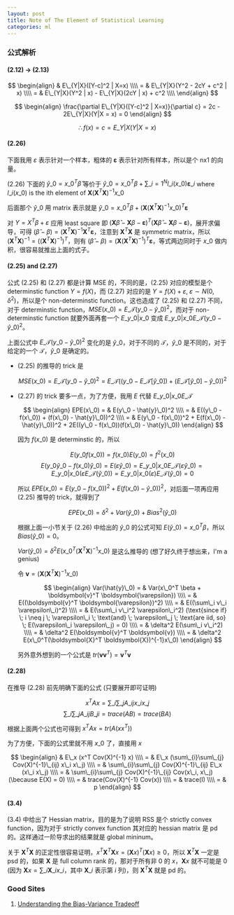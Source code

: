 ```yaml
---
layout: post
title: Note of The Element of Statistical Learning
categories: ml
---
```


### 公式解析

#### (2.12) -> (2.13)

$$
\begin{align}
& E\_{Y|X}([Y-c]^2 | X=x)  \\\\
= & E\_{Y|X}(Y^2 - 2cY + c^2 | x)  \\\\
= & E\_{Y|X}(Y^2 | x) - E\_{Y|X}(2cY | x) + c^2  \\\\
\end{align}
$$

$$
\begin{align}
\frac{\partial E\_{Y|X}([Y-c]^2 | X=x)}{\partial c} = 2c - 2E\_{Y|X}(Y|X = x) = 0
\end{align}
$$

$$
\therefore f(x) = c = E\_{Y|X}(Y|X=x)
$$

#### (2.26)

下面我用 $\varepsilon$ 表示针对一个样本，粗体的 $\boldsymbol{\varepsilon}$ 表示针对所有样本，所以是个 nx1 的向量。

(2.26) 下面的 $\hat{y}\_0 = x\_0^T \hat{\beta}$ 等价于 $\hat{y}\_0 = x\_0^T \beta + \sum\_{i=1}^{N} l\_i(x\_0) \boldsymbol{\varepsilon}\_i$ where $l\_i(x\_0)$ is the ith element of $\boldsymbol{X}(\boldsymbol{X}^T\boldsymbol{X})^{-1}x\_0$

后面那个 $\hat{y}\_0$ 用 matrix 表示就是 $\hat{y}\_0 = x\_0^T \beta + (\boldsymbol{X}(\boldsymbol{X}^T\boldsymbol{X})^{-1}x\_0)^T \boldsymbol{\varepsilon}$

对 $Y = X^T \beta + \varepsilon$ 应用 least square 即 $(\boldsymbol{X}\hat{\beta} - \boldsymbol{X}\beta - \boldsymbol{\varepsilon})^T(\boldsymbol{X}\hat{\beta} - \boldsymbol{X}\beta - \boldsymbol{\varepsilon})$，展开求偏导，可得 $(\hat{\beta} - \beta) = (\boldsymbol{X}^T \boldsymbol{X})^{-1} \boldsymbol{X}^T \boldsymbol{\varepsilon}$，注意到 $\boldsymbol{X}^T\boldsymbol{X}$ 是 symmetric matrix，所以 $(\boldsymbol{X}^T\boldsymbol{X})^{-1} = ((\boldsymbol{X}^T\boldsymbol{X})^{-1})^T$，则有 $(\hat{\beta} - \beta) = (\boldsymbol{X}(\boldsymbol{X}^T\boldsymbol{X})^{-1})^T \boldsymbol{\varepsilon}$，等式两边同时于 $x\_0$ 做内积，很容易就推出上面的式子。

#### (2.25) and (2.27)

公式 (2.25) 和 (2.27) 都是计算 MSE 的，不同的是，(2.25) 对应的模型是个 determinstic function $Y = f(X)$，而 (2.27) 对应的是 $Y = f(X) + \varepsilon, \; \varepsilon \sim N(0, \delta^2)$，所以是个 non-determinstic function。这也造成了 (2.25) 和 (2.27) 不同，对于 determinstic function，$MSE(x\_0) = E\_{\mathcal{T}}(y\_0 - \hat{y}\_0)^2$，而对于 non-determinstic function 就要外面再套一个 $E\_{y\_0 | x\_0}$ 变成 $E\_{y\_0 | x\_0}E\_{\mathcal{T}}(y\_0 - \hat{y}\_0)^2$。

上面公式中 $E\_{\mathcal{T}}(y\_0 - \hat{y}\_0)^2$ 变化的是 $\hat{y}\_0$，对于不同的 $\mathcal{T}$，$\hat{y}\_0$ 是不同的，对于给定的一个 $\mathcal{T}$，$\hat{y}\_0$ 是确定的。

* (2.25) 的推导的 trick 是 

  $$MSE(x\_0) = E\_{\mathcal{T}}(y\_0 - \hat{y}\_0)^2 = E\_{\mathcal{T}}((y\_0 - E\_{\mathcal{T}}[\hat{y}\_0]) + (E\_{\mathcal{T}}[\hat{y}\_0] - \hat{y}\_0))^2$$

* (2.27) 的 trick 要多一点，为了方便，我用 $E$ 代替 $E\_{y\_0 | x\_0}E\_{\mathcal{T}}$

  $$
  \begin{align}
  EPE(x\_0) = & E(y\_0 - \hat{y}\_0)^2 \\\\
  = & E((y\_0 - f(x\_0)) + (f(x\_0) - \hat{y}\_0))^2 \\\\
  = & E(y\_0 - f(x\_0))^2 + E(f(x\_0) - \hat{y}\_0))^2 + 2E((y\_0 - f(x\_0))(f(x\_0) - \hat{y}\_0))
  \end{align}
  $$
  
  因为 $f(x\_0)$ 是 determinstic 的，所以
  
  $$E(y\_0 f(x\_0)) = f(x\_0)E(y\_0) = f^2(x\_0)$$
  $$E(y\_0\hat{y}\_0 - f(x\_0)\hat{y}\_0) = E(\varepsilon \hat{y}\_0) = E\_{y\_0 | x\_0}E\_{\mathcal{T}}(\varepsilon \hat{y}\_0) = E\_{y\_0 | x\_0}(\varepsilon E\_{\mathcal{T}}(\hat{y}\_0)) = E\_{y\_0 | x\_0}(\varepsilon) E\_{\mathcal{T}}(\hat{y}\_0) = 0$$

  所以 $EPE(x\_0) = E(y\_0 - f(x\_0))^2 + E(f(x\_0) - \hat{y}\_0))^2$，对后面一项再应用 (2.25) 推导的 trick，就得到了

  $$EPE(x\_0) = \delta^2 + Var(\hat{y}\_0) + Bias^2(\hat{y}\_0)$$

  根据上面一小节关于 (2.26) 中给出的 $\hat{y}\_0$ 的公式可知 $E(\hat{y}\_0) = x\_0^T \beta$，所以 $Bias(\hat{y}\_0) = 0$。

  $Var(\hat{y}\_0) = \delta^2 E(x\_0^T(\boldsymbol{X}^T \boldsymbol{X})^{-1}x\_0)$ 是这么推导的 (想了好久终于想出来，I'm a genius)

  令 $\boldsymbol{v} = (\boldsymbol{X}(\boldsymbol{X}^T\boldsymbol{X})^{-1}x\_0)$

  $$
  \begin{align}
  Var(\hat{y}\_0) = & Var(x\_0^T \beta + \boldsymbol{v}^T \boldsymbol{\varepsilon}) \\\\
  = & E((\boldsymbol{v}^T \boldsymbol{\varepsilon})^2) \\\\
  = & E((\sum\_i v\_i \varepsilon\_i)^2) \\\\
  = & E(\sum\_i v\_i^2 \varepsilon\_i^2) (\text{since if} \; i \neq j \; \varepsilon\_i \; \text{and} \; \varepsilon\_j \; \text{are iid, so} \; E(\varepsilon\_i \varepsilon\_j) = 0) \\\\
  = & \delta^2 E(\sum\_i v\_i^2) \\\\
  = & \delta^2 E(\boldsymbol{v}^T \boldsymbol{v}) \\\\
  = & \delta^2 E(x\_0^T(\boldsymbol{X}^T \boldsymbol{X})^{-1}x\_0)
  \end{align}
  $$

  另外意外想到的一个公式是 $tr(\boldsymbol{v}\boldsymbol{v}^T) = \boldsymbol{v}^T\boldsymbol{v}$

#### (2.28)

在推导 (2.28) 前先明确下面的公式 (只要展开即可证明)

$$x^T A x = \sum\_{i}\sum\_{j} A\_{ij} x\_i x\_j$$
$$\sum\_{i}\sum\_{j} A\_{ij} B\_{ji} = trace(AB) = trace(BA)$$

根据上面两个公式也可得到 $x^T A x = tr(A (xx^T))$

为了方便，下面的公式里就不用 $x\_0$ 了，直接用 $x$

$$
\begin{align}
& E\_x (x^T Cov(X)^{-1} x) \\\\
= & E\_x (\sum\_{i}\sum\_{j} Cov(X)^{-1}\_{ij} x\_i x\_j) \\\\
= & \sum\_{i}\sum\_{j} Cov(X)^{-1}\_{ij} E\_x (x\_i x\_j) \\\\
= & \sum\_{i}\sum\_{j} Cov(X)^{-1}\_{ij} Cov(x\_i, x\_j) (\because E(X) = 0) \\\\
= & trace(Cov(X)^{-1} Cov(x)) \\\\
= & trace(I) \\\\
= & p
\end{align}
$$

#### (3.4)

(3.4) 中给出了 Hessian matrix，目的是为了说明 RSS 是个 strictly convex function，因为对于 strictly convex function 其对应的 hessian matrix 是 pd 的。这样通过一阶导求出的结果就是 global mininum。

关于 $\boldsymbol{X}^T\boldsymbol{X}$ 的正定性很容易证明，$x^T\boldsymbol{X}^T\boldsymbol{X}x = (\boldsymbol{X}x)^T (\boldsymbol{X}x) \geq 0$，所以 $\boldsymbol{X}^T\boldsymbol{X}$ 一定是 psd 的，如果 $\boldsymbol{X}$ 是 full column rank 的，那对于所有非 0 的 $x$，$\boldsymbol{X}x$ 就不可能是 0 (因为 $\boldsymbol{X}x = \sum\_{i} \boldsymbol{X}\_i x\_i$，其中 $\boldsymbol{X}\_i$ 表示第 $i$ 列)，则 $\boldsymbol{X}^T\boldsymbol{X}$ 就是 pd 的。

### Good Sites

1. [Understanding the Bias-Variance Tradeoff](http://scott.fortmann-roe.com/docs/BiasVariance.html)

